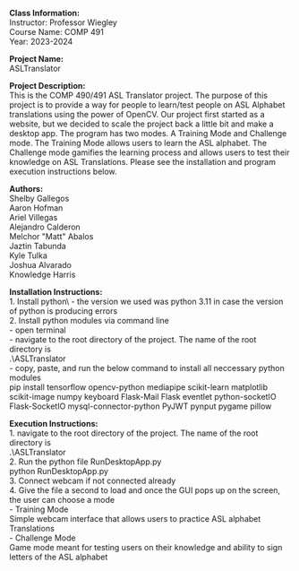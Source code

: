**Class Information:**\
Instructor: Professor Wiegley\
Course Name: COMP 491\
Year: 2023-2024


**Project Name:**\
    ASLTranslator
    

**Project Description:**\
    This is the COMP 490/491 ASL Translator project. The purpose of this project is to provide a way for people to learn/test people on ASL Alphabet translations 
    using the power of OpenCV. Our project first started as a website, but we decided to scale the project back a little bit and make a desktop app. The program has two modes.
    A Training Mode and Challenge mode. The Training Mode allows users to learn the ASL alphabet. The Challenge mode gamifies the learning process and 
    allows users to test their knowledge on ASL Translations. Please see the installation and program execution instructions below.


**Authors:**\
    Shelby Gallegos\
    Aaron Hofman\
    Ariel Villegas\
    Alejandro Calderon\
    Melchor "Matt" Abalos\
    Jaztin Tabunda\
    Kyle Tulka\
    Joshua Alvarado\
    Knowledge Harris


**Installation Instructions:**\
    1. Install python\ 
        - the version we used was python 3.11 in case the version of python is producing errors\
    2. Install python modules via command line\
        - open terminal\
        - navigate to the root directory of the project. The name of the root directory is\
            .\ASLTranslator\
        - copy, paste, and run the below command to install all neccessary python modules\
            pip install tensorflow opencv-python mediapipe scikit-learn matplotlib scikit-image numpy keyboard Flask-Mail Flask eventlet python-socketIO Flask-SocketIO mysql-connector-python PyJWT pynput pygame pillow


**Execution Instructions:**\
    1. navigate to the root directory of the project. The name of the root directory is\
        .\ASLTranslator \
    2. Run the python file RunDesktopApp.py\
        python RunDesktopApp.py\
    3. Connect webcam if not connected already\
    4. Give the file a second to load and once the GUI pops up on the screen, the user can choose a mode\
        - Training Mode\
            Simple webcam interface that allows users to practice ASL alphabet Translations\
        - Challenge Mode\
            Game mode meant for testing users on their knowledge and ability to sign letters of the ASL alphabet

